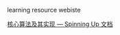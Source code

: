 learning resource webiste 





[核心算法及其实现 — Spinning Up 文档](https://spinningup.readthedocs.io/zh_CN/latest/user/algorithms.html)

